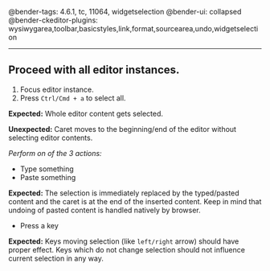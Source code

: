 @bender-tags: 4.6.1, tc, 11064, widgetselection
@bender-ui: collapsed
@bender-ckeditor-plugins: wysiwygarea,toolbar,basicstyles,link,format,sourcearea,undo,widgetselection

----

## Proceed with all editor instances.

1. Focus editor instance.
1. Press `Ctrl/Cmd + a` to select all.

**Expected:** Whole editor content gets selected.

**Unexpected:** Caret moves to the beginning/end of the editor without selecting editor contents.

_Perform on of the 3 actions:_

* Type something
* Paste something

**Expected:** The selection is immediately replaced by the typed/pasted content and the caret is at the end of the inserted content.
Keep in mind that undoing of pasted content is handled natively by browser.

* Press a key

**Expected:** Keys moving selection (like `left/right` arrow) should have proper effect. Keys which do not change selection
should not influence current selection in any way.

